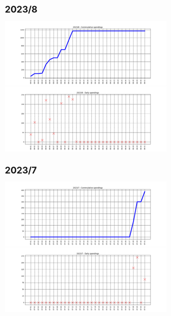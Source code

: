# 2023/8
![graph_8_sum](graph_8_sum.png)
![graph_8_vals](graph_8_vals.png)
# 2023/7
![graph_7_sum](graph_7_sum.png)
![graph_7_vals](graph_7_vals.png)